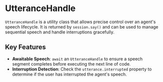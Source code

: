 # UtteranceHandle

`UtteranceHandle` is a utility class that allows precise control over an agent's speech lifecycle. It is returned by `session.say()` and can be used to manage sequential speech and handle interruptions gracefully.

## Key Features

- **Awaitable Speech**: `await` an `UtteranceHandle` to ensure a speech segment completes before executing the next line of code.
- **Interruption Detection**: Check the `utterance.interrupted` property to determine if the user has interrupted the agent's speech.
